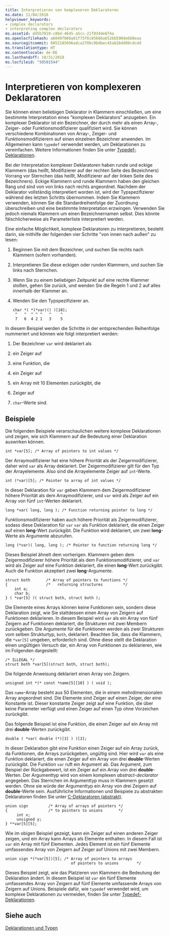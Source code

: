 ```yaml
---
title: Interpretieren von komplexeren Deklaratoren
ms.date: 11/04/2016
helpviewer_keywords:
- complex declarators
- interpreting complex declarators
ms.assetid: dd5b7019-c86d-4645-a5cc-21f834de6f4a
ms.openlocfilehash: a6049f060a81f75f6c85686a6526b590de688eaa
ms.sourcegitcommit: 6052185696adca270bc9bdbec45a626dd89cdcdd
ms.translationtype: HT
ms.contentlocale: de-DE
ms.lasthandoff: 10/31/2018
ms.locfileid: "50581544"
---
```

# <a name="interpreting-more-complex-declarators"></a>Interpretieren von komplexeren Deklaratoren

Sie können einen beliebigen Deklarator in Klammern einschließen, um eine bestimmte Interpretation eines "komplexen Deklarators" anzugeben. Ein komplexer Deklarator ist ein Bezeichner, der durch mehr als einen Array-, Zeiger- oder Funktionsmodifizierer qualifiziert wird. Sie können verschiedene Kombinationen von Array-, Zeiger- und Funktionsmodifizierern auf einen einzelnen Bezeichner anwenden. Im Allgemeinen kann `typedef` verwendet werden, um Deklarationen zu vereinfachen. Weitere Informationen finden Sie unter [Typedef-Deklarationen](../c-language/typedef-declarations.md).

Bei der Interpretation komplexer Deklaratoren haben runde und eckige Klammern (das heißt, Modifizierer auf der rechten Seite des Bezeichners) Vorrang vor Sternchen (das heißt, Modifizierer auf der linken Seite des Bezeichners). Eckige Klammern und runde Klammern haben den gleichen Rang und sind von von links nach rechts angeordnet. Nachdem der Deklarator vollständig interpretiert worden ist, wird der Typspezifizierer während des letzten Schritts übernommen. Indem Sie Klammern verwenden, können Sie die Standardreihenfolge der Zuordnung überschreiben und eine bestimmte Interpretation erzwingen. Verwenden Sie jedoch niemals Klammern um einen Bezeichnernamen selbst. Dies könnte fälschlicherweise als Parameterliste interpretiert werden.

Eine einfache Möglichkeit, komplexe Deklaratoren zu interpretieren, besteht darin, sie mithilfe der folgenden vier Schritte "von innen nach außen" zu lesen:

1. Beginnen Sie mit dem Bezeichner, und suchen Sie rechts nach Klammern (sofern vorhanden).

1. Interpretieren Sie diese eckigen oder runden Klammern, und suchen Sie links nach Sternchen.

1. Wenn Sie zu einem beliebigen Zeitpunkt auf eine rechte Klammer stoßen, gehen Sie zurück, und wenden Sie die Regeln 1 und 2 auf alles innerhalb der Klammer an.

1. Wenden Sie den Typspezifizierer an.

    ```
    char *( *(*var)() )[10];
     ^   ^  ^ ^ ^   ^    ^
     7   6  4 2 1   3    5
    ```

In diesem Beispiel werden die Schritte in der entsprechenden Reihenfolge nummeriert und können wie folgt interpretiert werden:

1. Der Bezeichner `var` wird deklariert als

1. ein Zeiger auf

1. eine Funktion, die

1. ein Zeiger auf

1. ein Array mit 10 Elementen zurückgibt, die

1. Zeiger auf

1. `char`-Werte sind.

## <a name="examples"></a>Beispiele

Die folgenden Beispiele veranschaulichen weitere komplexe Deklarationen und zeigen, wie sich Klammern auf die Bedeutung einer Deklaration auswirken können.

```
int *var[5]; /* Array of pointers to int values */
```

Der Arraymodifizierer hat eine höhere Priorität als der Zeigermodifizierer, daher wird `var` als Array deklariert. Der Zeigermodifizierer gilt für den Typ der Arrayelemente. Also sind die Arrayelemente Zeiger auf `int`-Werte.

```
int (*var)[5]; /* Pointer to array of int values */
```

In dieser Deklaration für `var` geben Klammern dem Zeigermodifizierer höhere Priorität als dem Arraymodifizierer, und `var` wird als Zeiger auf ein Array von fünf `int`-Werten deklariert.

```
long *var( long, long ); /* Function returning pointer to long */
```

Funktionsmodifizierer haben auch höhere Priorität als Zeigermodifizierer, sodass diese Deklaration für `var` `var` als Funktion deklariert, die einen Zeiger auf einen **long**-Wert zurückgibt. Die Funktion wird deklariert, um zwei **long**-Werte als Argumente abzurufen.

```
long (*var)( long, long ); /* Pointer to function returning long */
```

Dieses Beispiel ähnelt dem vorherigen. Klammern geben dem Zeigermodifizierer höhere Priorität als dem Funktionsmodifizierer, und `var` wird als Zeiger auf eine Funktion deklariert, die einen **long**-Wert zurückgibt. Auch die Funktion akzeptiert zwei **long**-Argumente.

```
struct both       /* Array of pointers to functions */
{                 /*   returning structures         */
    int a;
    char b;
} ( *var[5] )( struct both, struct both );
```

Die Elemente eines Arrays können keine Funktionen sein, sondern diese Deklaration zeigt, wie Sie stattdessen einen Array von Zeigern auf Funktionen deklarieren. In diesem Beispiel wird `var` als ein Array von fünf Zeigern auf Funktionen deklariert, die Strukturen mit zwei Membern zurückgeben. Die Argumente für die Funktionen werden als zwei Strukturen vom selben Strukturtyp, `both`, deklariert. Beachten Sie, dass die Klammern, die `*var[5]` umgeben, erforderlich sind. Ohne diese stellt die Deklaration einen ungültigen Versuch dar, ein Array von Funktionen zu deklarieren, wie im Folgenden dargestellt:

```
/* ILLEGAL */
struct both *var[5](struct both, struct both);
```

Die folgende Anweisung deklariert einen Array von Zeigern.

```
unsigned int *(* const *name[5][10] ) ( void );
```

Das `name`-Array besteht aus 50 Elementen, die in einem mehrdimensionalen Array angeordnet sind. Die Elemente sind Zeiger auf einen Zeiger, der eine Konstante ist. Dieser konstante Zeiger zeigt auf eine Funktion, die über keine Parameter verfügt und einen Zeiger auf einen Typ ohne Vorzeichen zurückgibt.

Das folgende Beispiel ist eine Funktion, die einen Zeiger auf ein Array mit drei **double**-Werten zurückgibt.

```
double ( *var( double (*)[3] ) )[3];
```

In dieser Deklaration gibt eine Funktion einen Zeiger auf ein Array zurück, da Funktionen, die Arrays zurückgeben, ungültig sind. Hier wird `var` als eine Funktion deklariert, die einen Zeiger auf ein Array von drei **double**-Werten zurückgibt. Die Funktion `var` ruft ein Argument ab. Das Argument, zum Beispiel der Rückgabewert, ist ein Zeiger auf ein Array von drei **double**-Werten. Der Argumenttyp wird von einem komplexen *abstract-declarator* angegeben. Das Sternchen im Argumenttyp muss in Klammern gesetzt werden. Ohne sie würde der Argumenttyp ein Array von drei Zeigern auf **double**-Werte sein. Ausführliche Informationen und Beispiele zu abstrakten Deklaratoren finden Sie unter [C-Deklaratoren (abstrakt)](../c-language/c-abstract-declarators.md).

```
union sign         /* Array of arrays of pointers */
{                  /* to pointers to unions       */
     int x;
     unsigned y;
} **var[5][5];
```

Wie im obigen Beispiel gezeigt, kann ein Zeiger auf einen anderen Zeiger zeigen, und ein Array kann Arrays als Elemente enthalten. In diesem Fall ist `var` ein Array mit fünf Elementen. Jedes Element ist ein fünf Elemente umfassendes Array von Zeigern auf Zeiger auf Unions mit zwei Membern.

```
union sign *(*var[5])[5]; /* Array of pointers to arrays
                             of pointers to unions        */
```

Dieses Beispiel zeigt, wie das Platzieren von Klammern die Bedeutung der Deklaration ändert. In diesem Beispiel ist `var` ein fünf Elemente umfassendes Array von Zeigern auf fünf Elemente umfassende Arrays von Zeigern auf Unions. Beispiele dafür, wie `typedef` verwendet wird, um komplexe Deklarationen zu vermeiden, finden Sie unter [Typedef-Deklarationen](../c-language/typedef-declarations.md).

## <a name="see-also"></a>Siehe auch

[Deklarationen und Typen](../c-language/declarations-and-types.md)
